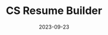 ---
layout: page
title: "CS Resume Builder"
description: "We give you personalized resume reviews to help you pass the resume screening process."
date: 2023-09-23
redirect: "https://www.csresumebuilder.com/"
img: "assets/img/csresumebuilder.svg"
---
